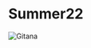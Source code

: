 # Summer22

![Gitana](https://github.com/everestso/Summer22/blob/main/111BB1CE-97E1-487E-8DCF-2EC40B336B0B.jpeg)
